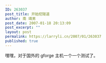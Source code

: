 ```yaml
---
ID: 263037
post_title: 开始挖隧道
author: 南 靖男
post_date: 2007-01-18 20:13:09
post_excerpt: ""
layout: post
permalink: https://larryli.cn/2007/01/263037
published: true
---
```

嘿嘿，对于国外的 gforge 主机一个一个测试了。